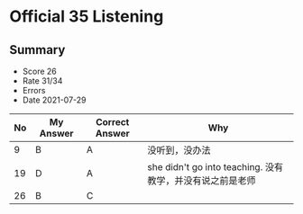 # Official 35 Listening
## Summary
- Score 26
- Rate 31/34
- Errors
- Date 2021-07-29

| No | My Answer | Correct Answer | Why |
|----|-----------|----------------|-----|
|9 |B | A| 没听到，没办法|
|19 | D|A |she didn't go into teaching. 没有教学，并没有说之前是老师 |
| 26| B| C| |


